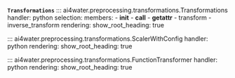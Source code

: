 

**`Transformations`**
::: ai4water.preprocessing.transformations.Transformations
    handler: python
    selection:
        members:
            - __init__
            - __call__
            - __getattr__
            - transform
            - inverse_transform
    rendering:
        show_root_heading: true

::: ai4water.preprocessing.transformations.ScalerWithConfig
    handler: python
    rendering:
        show_root_heading: true

::: ai4water.preprocessing.transformations.FunctionTransformer
    handler: python
    rendering:
        show_root_heading: true